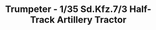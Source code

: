 ---
layout: product
title: "Trumpeter - 1/35 Sd.Kfz.7/3 Half-Track Artillery Tractor"
price: "5800" 
desc: "N/A"
img_path: "/assets/img/TRU09537.jpg"
brand: "N/A"
available: false
special_offer: false
new: false
soon: false
cat: "010000"
subcat: "013400"
subsubcat: "0N/A"
sifra: "TRU09537"
popular: true
---